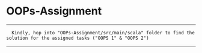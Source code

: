 # OOPs-Assignment


--------------
      Kindly, hop into "OOPs-Assignment/src/main/scala" folder to find the solution for the assigned tasks ("OOPS 1" & "OOPS 2")
--------------
